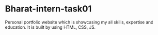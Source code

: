 # Bharat-intern-task01
Personal portfolio website which is showcasing my all skills, expertise and education. It is built by using HTML, CSS, JS.  
